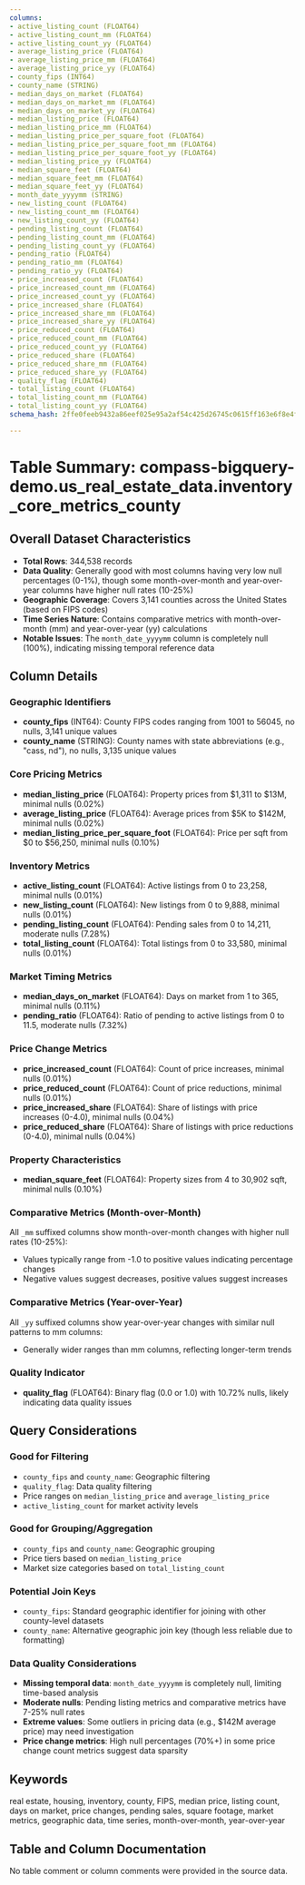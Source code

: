 ```yaml
---
columns:
- active_listing_count (FLOAT64)
- active_listing_count_mm (FLOAT64)
- active_listing_count_yy (FLOAT64)
- average_listing_price (FLOAT64)
- average_listing_price_mm (FLOAT64)
- average_listing_price_yy (FLOAT64)
- county_fips (INT64)
- county_name (STRING)
- median_days_on_market (FLOAT64)
- median_days_on_market_mm (FLOAT64)
- median_days_on_market_yy (FLOAT64)
- median_listing_price (FLOAT64)
- median_listing_price_mm (FLOAT64)
- median_listing_price_per_square_foot (FLOAT64)
- median_listing_price_per_square_foot_mm (FLOAT64)
- median_listing_price_per_square_foot_yy (FLOAT64)
- median_listing_price_yy (FLOAT64)
- median_square_feet (FLOAT64)
- median_square_feet_mm (FLOAT64)
- median_square_feet_yy (FLOAT64)
- month_date_yyyymm (STRING)
- new_listing_count (FLOAT64)
- new_listing_count_mm (FLOAT64)
- new_listing_count_yy (FLOAT64)
- pending_listing_count (FLOAT64)
- pending_listing_count_mm (FLOAT64)
- pending_listing_count_yy (FLOAT64)
- pending_ratio (FLOAT64)
- pending_ratio_mm (FLOAT64)
- pending_ratio_yy (FLOAT64)
- price_increased_count (FLOAT64)
- price_increased_count_mm (FLOAT64)
- price_increased_count_yy (FLOAT64)
- price_increased_share (FLOAT64)
- price_increased_share_mm (FLOAT64)
- price_increased_share_yy (FLOAT64)
- price_reduced_count (FLOAT64)
- price_reduced_count_mm (FLOAT64)
- price_reduced_count_yy (FLOAT64)
- price_reduced_share (FLOAT64)
- price_reduced_share_mm (FLOAT64)
- price_reduced_share_yy (FLOAT64)
- quality_flag (FLOAT64)
- total_listing_count (FLOAT64)
- total_listing_count_mm (FLOAT64)
- total_listing_count_yy (FLOAT64)
schema_hash: 2ffe0feeb9432a86eef025e95a2af54c425d26745c0615ff163e6f8e4fb86e68

---
```

# Table Summary: compass-bigquery-demo.us_real_estate_data.inventory_core_metrics_county

## Overall Dataset Characteristics

- **Total Rows**: 344,538 records
- **Data Quality**: Generally good with most columns having very low null percentages (0-1%), though some month-over-month and year-over-year columns have higher null rates (10-25%)
- **Geographic Coverage**: Covers 3,141 counties across the United States (based on FIPS codes)
- **Time Series Nature**: Contains comparative metrics with month-over-month (mm) and year-over-year (yy) calculations
- **Notable Issues**: The `month_date_yyyymm` column is completely null (100%), indicating missing temporal reference data

## Column Details

### Geographic Identifiers
- **county_fips** (INT64): County FIPS codes ranging from 1001 to 56045, no nulls, 3,141 unique values
- **county_name** (STRING): County names with state abbreviations (e.g., "cass, nd"), no nulls, 3,135 unique values

### Core Pricing Metrics
- **median_listing_price** (FLOAT64): Property prices from $1,311 to $13M, minimal nulls (0.02%)
- **average_listing_price** (FLOAT64): Average prices from $5K to $142M, minimal nulls (0.02%)
- **median_listing_price_per_square_foot** (FLOAT64): Price per sqft from $0 to $56,250, minimal nulls (0.10%)

### Inventory Metrics
- **active_listing_count** (FLOAT64): Active listings from 0 to 23,258, minimal nulls (0.01%)
- **new_listing_count** (FLOAT64): New listings from 0 to 9,888, minimal nulls (0.01%)
- **pending_listing_count** (FLOAT64): Pending sales from 0 to 14,211, moderate nulls (7.28%)
- **total_listing_count** (FLOAT64): Total listings from 0 to 33,580, minimal nulls (0.01%)

### Market Timing Metrics
- **median_days_on_market** (FLOAT64): Days on market from 1 to 365, minimal nulls (0.11%)
- **pending_ratio** (FLOAT64): Ratio of pending to active listings from 0 to 11.5, moderate nulls (7.32%)

### Price Change Metrics
- **price_increased_count** (FLOAT64): Count of price increases, minimal nulls (0.01%)
- **price_reduced_count** (FLOAT64): Count of price reductions, minimal nulls (0.01%)
- **price_increased_share** (FLOAT64): Share of listings with price increases (0-4.0), minimal nulls (0.04%)
- **price_reduced_share** (FLOAT64): Share of listings with price reductions (0-4.0), minimal nulls (0.04%)

### Property Characteristics
- **median_square_feet** (FLOAT64): Property sizes from 4 to 30,902 sqft, minimal nulls (0.10%)

### Comparative Metrics (Month-over-Month)
All `_mm` suffixed columns show month-over-month changes with higher null rates (10-25%):
- Values typically range from -1.0 to positive values indicating percentage changes
- Negative values suggest decreases, positive values suggest increases

### Comparative Metrics (Year-over-Year)
All `_yy` suffixed columns show year-over-year changes with similar null patterns to mm columns:
- Generally wider ranges than mm columns, reflecting longer-term trends

### Quality Indicator
- **quality_flag** (FLOAT64): Binary flag (0.0 or 1.0) with 10.72% nulls, likely indicating data quality issues

## Query Considerations

### Good for Filtering
- `county_fips` and `county_name`: Geographic filtering
- `quality_flag`: Data quality filtering
- Price ranges on `median_listing_price` and `average_listing_price`
- `active_listing_count` for market activity levels

### Good for Grouping/Aggregation
- `county_fips` and `county_name`: Geographic grouping
- Price tiers based on `median_listing_price`
- Market size categories based on `total_listing_count`

### Potential Join Keys
- `county_fips`: Standard geographic identifier for joining with other county-level datasets
- `county_name`: Alternative geographic join key (though less reliable due to formatting)

### Data Quality Considerations
- **Missing temporal data**: `month_date_yyyymm` is completely null, limiting time-based analysis
- **Moderate nulls**: Pending listing metrics and comparative metrics have 7-25% null rates
- **Extreme values**: Some outliers in pricing data (e.g., $142M average price) may need investigation
- **Price change metrics**: High null percentages (70%+) in some price change count metrics suggest data sparsity

## Keywords
real estate, housing, inventory, county, FIPS, median price, listing count, days on market, price changes, pending sales, square footage, market metrics, geographic data, time series, month-over-month, year-over-year

## Table and Column Documentation
No table comment or column comments were provided in the source data.